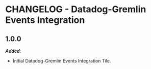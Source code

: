 # CHANGELOG - Datadog-Gremlin Events Integration

## 1.0.0

***Added***:

* Initial Datadog-Gremlin Events Integration Tile.

